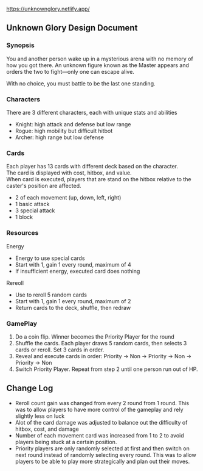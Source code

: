 <!-- Markdown Docs: https://docs.github.com/en/get-started/writing-on-github/getting-started-with-writing-and-formatting-on-github/basic-writing-and-formatting-syntax -->
https://unknownglory.netlify.app/

## Unknown Glory Design Document

### Synopsis
You and another person wake up in a mysterious arena with no memory of how you got there. An unknown figure known as the Master appears and orders the two to fight—only one can escape alive.<br>

With no choice, you must battle to be the last one standing.

### Characters
There are 3 different characters, each with unique stats and abilities
- Knight: high attack and defense but low range
- Rogue: high mobility but difficult hitbot
- Archer: high range but low defense

### Cards
Each player has 13 cards with different deck based on the character.<br>
The card is displayed with cost, hitbox, and value.<br>
When card is executed, players that are stand on the hitbox relative to the caster's position are affected.
- 2 of each movement (up, down, left, right)
- 1 basic attack
- 3 special attack
- 1 block

### Resources
Energy
- Energy to use special cards
- Start with 1, gain 1 every round, maximum of 4
- If insufficient energy, executed card does nothing

Rereoll
- Use to reroll 5 random cards
- Start with 1, gain 1 every round, maximum of 2
- Return cards to the deck, shuffle, then redraw

### GamePlay
1. Do a coin flip. Winner becomes the Priority Player for the round
2. Shuffle the cards. Each player draws 5 random cards, then selects 3 cards or reroll. Set 3 cards in order.
3. Reveal and execute cards in order: Priority → Non → Priority → Non → Priority → Non
4. Switch Priority Player. Repeat from step 2 until one person run out of HP.

## Change Log
- Reroll count gain was changed from every 2 round from 1 round. This was to allow players to have more control of the gameplay and rely slightly less on luck
- Alot of the card damage was adjusted to balance out the difficulty of hitbox, cost, and damage
- Number of each movement card was increased from 1 to 2 to avoid players being stuck at a certain position.
- Priority players are only randomly selected at first and then switch on next round instead of randomly selecting every round. This was to allow players to be able to play more strategically and plan out their moves.

